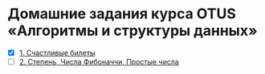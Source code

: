 # Домашние задания курса OTUS «Алгоритмы и структуры данных»

- [x] [1. Счастливые билеты](hw01/)
- [ ] [2. Степень, Числа Фибоначчи, Простые числа](hw02/)

